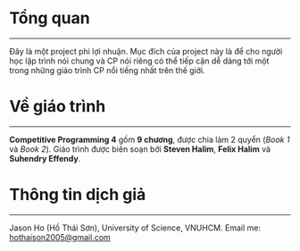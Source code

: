 # Tổng quan

---

Đây là một project phi lợi nhuận. Mục đích của project này là để cho người học lập trình nói chung và CP nói riêng có thể tiếp cận dễ dàng tới một trong những giáo trình CP nổi tiếng nhất trên thế giới.

# Về giáo trình

---
**Competitive Programming 4** gồm **9 chương**, được chia làm 2 quyển (*Book 1* và *Book 2*). Giáo trình được biên soạn bởi **Steven Halim**, **Felix Halim** và **Suhendry Effendy**.

# Thông tin dịch giả

---
Jason Ho (Hồ Thái Sơn), University of Science, VNUHCM.
Email me: <hothaison2005@gmail.com>